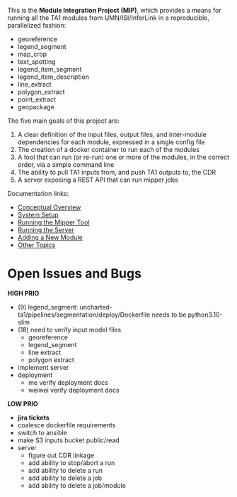 This is the **Module Integration Project (MIP)**, which provides a means for
running all the TA1 modules from UMN/ISI/InferLink in a reproducible,
parallelized fashion:

* georeference
* legend_segment
* map_crop
* text_spotting
* legend_item_segment
* legend_item_description
* line_extract
* polygon_extract
* point_extract
* geopackage

The five main goals of this project are:

1. A clear definition of the input files, output files, and inter-module
    dependencies for each module, expressed in a single config file
2. The creation of a docker container to run each of the modules
3. A tool that can run (or re-run) one or more of the modules, in the correct
    order, via a simple command line
4. The ability to pull TA1 inputs from, and push TA1 outputs to, the CDR
5. A server exposing a REST API that can run mipper jobs

Documentation links:
* [Conceptual Overview](docs/pages/conceptual_overview)
* [System Setup](docs/pages/system_setup)
* [Running the Mipper Tool](docs/pages/running_mipper)
* [Running the Server](docs/pages/running_server)
* [Adding a New Module](docs/pages/adding_modules.md)
* [Other Topics](docs/pages/other_topics)


# Open Issues and Bugs

**HIGH PRIO**

* (9) legend_segment: uncharted-ta1/pipelines/segmentation/deploy/Dockerfile needs to be python3.10-slim
* (18) need to verify input model files
    * georeference
    * legend_segment
    * line extract
    * polygon extract
* implement server
* deployment
    * me verify deployment docs
    * weiwei verify deployment docs


**LOW PRIO**
* **jira tickets**
* coalesce dockerfile requirements
* switch to ansible
* make S3 inputs bucket public/read
* server
    * figure out CDR linkage 
    * add ability to stop/abort a run 
    * add ability to delete a run 
    * add ability to delete a job 
    * add ability to delete a job/module

